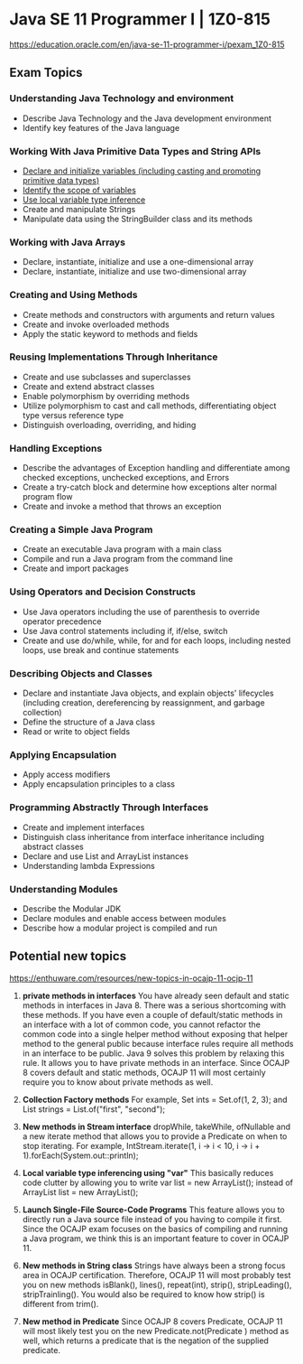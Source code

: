 # Java SE 11 Programmer I | 1Z0-815
<https://education.oracle.com/en/java-se-11-programmer-i/pexam_1Z0-815>

## Exam Topics

### Understanding Java Technology  and environment
* Describe Java Technology and the Java development environment
* Identify key features of the Java language

### Working With Java Primitive Data Types and String APIs
* [Declare and initialize variables (including casting and promoting primitive data types)](variables.md)
* [Identify the scope of variables](variable-scope.md)
* [Use local variable type inference](local-var-type-inference.md)
* Create and manipulate Strings
* Manipulate data using the StringBuilder class and its methods

### Working with Java Arrays
* Declare, instantiate, initialize and use a one-dimensional array
* Declare, instantiate, initialize and use two-dimensional array

### Creating and Using Methods
* Create methods and constructors with arguments and return values
* Create and invoke overloaded methods
* Apply the static keyword to methods and fields

### Reusing Implementations Through Inheritance
* Create and use subclasses and superclasses
* Create and extend abstract classes
* Enable polymorphism by overriding methods
* Utilize polymorphism to cast and call methods, differentiating object type versus reference type
* Distinguish overloading, overriding, and hiding

### Handling Exceptions
* Describe the advantages of Exception handling and differentiate among checked exceptions, unchecked exceptions, and Errors
* Create a try-catch block and determine how exceptions alter normal program flow
* Create and invoke a method that throws an exception

### Creating a Simple Java Program
* Create an executable Java program with a main class
* Compile and run a Java program from the command line
* Create and import packages

### Using Operators and Decision Constructs 
* Use Java operators including the use of parenthesis to override operator precedence
* Use Java control statements including if, if/else, switch
* Create and use do/while, while, for and for each loops, including nested loops, use break and continue statements

### Describing Objects and Classes
* Declare and instantiate Java objects, and explain objects' lifecycles (including creation, dereferencing by reassignment, and garbage collection) 
* Define the structure of a Java class
* Read or write to object fields

### Applying Encapsulation
* Apply access modifiers
* Apply encapsulation principles to a class

### Programming Abstractly Through Interfaces
* Create and implement interfaces
* Distinguish class inheritance from interface inheritance including abstract classes
* Declare and use List and ArrayList instances
* Understanding lambda Expressions

### Understanding Modules
* Describe the Modular JDK
* Declare modules and enable access between modules
* Describe how a modular project is compiled and run



## Potential new topics 
<https://enthuware.com/resources/new-topics-in-ocajp-11-ocjp-11>

1. __private methods in interfaces__
You have already seen default and static methods in interfaces in Java 8. There was a serious shortcoming with these methods. If you have even a couple of default/static methods in an interface with a lot of common code, you cannot refactor the common code into a single helper method without exposing that helper method to the general public because interface rules require all methods in an interface to be public. Java 9 solves this problem by relaxing this rule. It allows you to have private methods in an interface. Since OCAJP 8 covers default and static methods, OCAJP 11 will most certainly require you to know about private methods as well.

2. __Collection Factory methods__
For example, Set<Integer> ints = Set.of(1, 2, 3); and List<String> strings = List.of("first", "second");

3. __New methods in Stream interface__
dropWhile, takeWhile, ofNullable and a new iterate method that allows you to provide a Predicate on when to stop iterating. For example, IntStream.iterate(1, i -> i < 10, i -> i + 1).forEach(System.out::println);

4. __Local variable type inferencing using "var"__
This basically reduces code clutter by allowing you to write var list = new ArrayList<String>(); instead of ArrayList<String> list = new ArrayList<String>();

5. __Launch Single-File Source-Code Programs__
This feature allows you to directly run a Java source file instead of you having to compile it first. Since the OCAJP exam focuses on the basics of compiling and running a Java program, we think this is an important feature to cover in OCAJP 11.

6. __New methods in String class__
Strings have always been a strong focus area in OCAJP certification. Therefore, OCAJP 11 will most probably test you on new methods isBlank(), lines(), repeat(int), strip(), stripLeading(), stripTrainling(). You would also be required to know how strip() is different from trim().

7. __New method in Predicate__
Since OCAJP 8 covers Predicate, OCAJP 11 will most likely test you on the new Predicate.not(Predicate ) method as well, which returns a predicate that is the negation of the supplied predicate.
